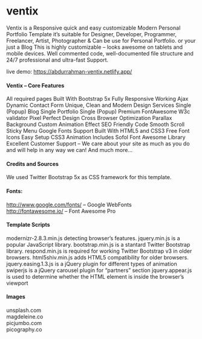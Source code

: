 # ventix

Ventix is a Responsive quick and easy customizable Modern Personal Portfolio Template it’s suitable for Designer, Developer, Programmer, Freelancer, Artist, Photographer & Can be use for Personal Portfolio. or your just a Blog This is highly customizable – looks awesome on tablets and mobile devices. Well commented code, well-documented file structure and 24/7 professional and ultra-fast Support.

live demo: https://abdurrahman-ventix.netlify.app/

#### Ventix – Core Features

All required pages
Built With Bootstrap 5x
Fully Responsive
Working Ajax Dynamic Contact Form
Unique, Clean and Modern Design
Services Single (Popup)
Blog Single
Portfolio Single (Popup)
Premium FontAwesome
W3c validator
Pixel Perfect Design
Cross Browser Optimization
Parallax Background
Custom Animation Effect
SEO Friendly Code
Smooth Scroll
Sticky Menu
Google Fonts Support
Built With HTML5 and CSS3
Free Font Icons
Easy Setup
CSS3 Animation
Includes Sofol Font Awesome Library
Excellent Customer Support – We care about your site as much as you do and will help in any way we can!
And much more…


#### Credits and Sources

We used Twitter Bootstrap 5x as CSS framework for this template.

#### Fonts:
http://www.google.com/fonts/ – Google WebFonts </br>
http://fontawesome.io/ – Font Awesome Pro </br>


#### Template Scripts
modernizr-2.8.3.min.js detecting browser’s features.
jquery.min.js is a popular JavaScript library.
bootstrap.min.js is a stantard Twitter Bootstrap library.
respond.min.js is required for working Twitter Bootstrap v3 in older browsers.
html5shiv.min.js adds HTML5 compatibility for older browsers.
jquery.easing.1.3.js is a jQuery plugin for different types of animation
swiperjs is a jQuery carousel plugin for “partners” section
jquery.appear.js is used to determine whether the HTML element is inside the browser’s viewport


#### Images
unsplash.com </br>
magdeleine.co </br>
picjumbo.com </br>
picography.co </br>